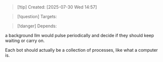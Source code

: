 
>[!tip] Created: [2025-07-30 Wed 14:57]

>[!question] Targets: 

>[!danger] Depends: 

a background llm would pulse periodically and decide if they should keep waiting or carry on.

Each bot should actually be a collection of processes, like what a computer is.